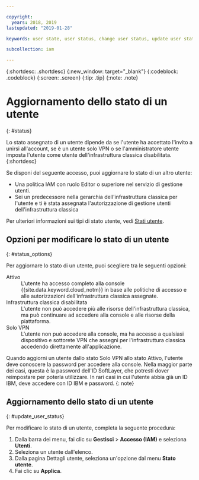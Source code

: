 ```yaml
---

copyright:
  years: 2018, 2019
lastupdated: "2019-01-28"

keywords: user state, user status, change user status, update user status

subcollection: iam

---
```



{:shortdesc: .shortdesc}
{:new_window: target="_blank"}
{:codeblock: .codeblock}
{:screen: .screen}
{:tip: .tip}
{:note: .note}

# Aggiornamento dello stato di un utente
{: #status}

Lo stato assegnato di un utente dipende da se l'utente ha accettato l'invito a unirsi all'account, se è un utente solo VPN o se l'amministratore utente imposta l'utente come utente dell'infrastruttura classica disabilitata.
{:shortdesc}

Se disponi del seguente accesso, puoi aggiornare lo stato di un altro utente:

  * Una politica IAM con ruolo Editor o superiore nel servizio di gestione utenti.
  * Sei un predecessore nella gerarchia dell'infrastruttura classica per l'utente e ti è stata assegnata l'autorizzazione di gestione utenti dell'infrastruttura classica

Per ulteriori informazioni sui tipi di stato utente, vedi [Stati utente](/docs/iam?topic=iam-user_status#user_status).

## Opzioni per modificare lo stato di un utente
{: #status_options}

Per aggiornare lo stato di un utente, puoi scegliere tra le seguenti opzioni:

<dl>
<dt>Attivo</dt>
<dd>L'utente ha accesso completo alla console {{site.data.keyword.cloud_notm}} in base alle politiche di accesso e alle autorizzazioni dell'infrastruttura classica assegnate.</dd>
<dt>Infrastruttura classica disabilitata</dt>
<dd>L'utente non può accedere più alle risorse dell'infrastruttura classica, ma può continuare ad accedere alla console e alle risorse della piattaforma.</dd>
<dt>Solo VPN</dt>
<dd>L'utente non può accedere alla console, ma ha accesso a qualsiasi dispositivo e sottorete VPN che assegni per l'infrastruttura classica accedendo direttamente all'applicazione.</dd>
</dl>

Quando aggiorni un utente dallo stato Solo VPN allo stato Attivo, l'utente deve conoscere la password per accedere alla console. Nella maggior parte dei casi, questa è la password dell'ID SoftLayer, che potresti dover reimpostare per poterla utilizzare. In rari casi in cui l'utente abbia già un ID IBM, deve accedere con ID IBM e password.
{: note}

## Aggiornamento dello stato di un utente
{: #update_user_status}

Per modificare lo stato di un utente, completa la seguente procedura:

1. Dalla barra dei menu, fai clic su **Gestisci** &gt; **Accesso (IAM)** e seleziona **Utenti**.
2. Seleziona un utente dall'elenco.
3. Dalla pagina Dettagli utente, seleziona un'opzione dal menu **Stato utente**.  
4. Fai clic su **Applica**.
